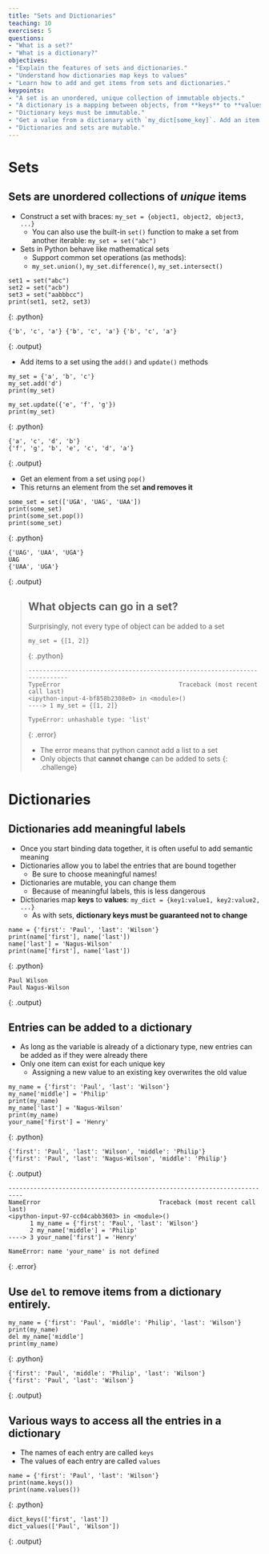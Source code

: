 ```yaml
---
title: "Sets and Dictionaries"
teaching: 10
exercises: 5
questions:
- "What is a set?"
- "What is a dictionary?"
objectives:
- "Explain the features of sets and dictionaries."
- "Understand how dictionaries map keys to values"
- "Learn how to add and get items from sets and dictionaries."
keypoints:
- "A set is an unordered, unique collection of immutable objects."
- "A dictionary is a mapping between objects, from **keys** to **values**."
- "Dictionary keys must be immutable."
- "Get a value from a dictionary with `my_dict[some_key]`. Add an item with `my_dict[some_key] = some_value`."
- "Dictionaries and sets are mutable."
---
```


# Sets
## Sets are unordered collections of *unique* items
*    Construct a set with braces: `my_set = {object1, object2, object3, ...}`
     * You can also use the built-in `set()` function to make a set from another
       iterable: `my_set = set("abc")`
*    Sets in Python behave like mathematical sets
     * Support common set operations (as methods):
     * `my_set.union()`, `my_set.difference()`, `my_set.intersect()`

~~~
set1 = set("abc")
set2 = set("acb")
set3 = set("aabbbcc")
print(set1, set2, set3)
~~~
{: .python}
~~~
{'b', 'c', 'a'} {'b', 'c', 'a'} {'b', 'c', 'a'}
~~~
{: .output}

*    Add items to a set using the `add()` and `update()` methods

~~~
my_set = {'a', 'b', 'c'}
my_set.add('d')
print(my_set)

my_set.update({'e', 'f', 'g'})
print(my_set)
~~~
{: .python}
~~~
{'a', 'c', 'd', 'b'}
{'f', 'g', 'b', 'e', 'c', 'd', 'a'}
~~~
{: .output}

*    Get an element from a set using `pop()`
*    This returns an element from the set **and removes it**

~~~
some_set = set(['UGA', 'UAG', 'UAA'])
print(some_set)
print(some_set.pop())
print(some_set)
~~~
{: .python}
~~~
{'UAG', 'UAA', 'UGA'}
UAG
{'UAA', 'UGA'}
~~~
{: .output}

> ## What objects can go in a set?
> Surprisingly, not every type of object can be added to a set
> ~~~
> my_set = {[1, 2]}
> ~~~
> {: .python}
> ~~~
> ---------------------------------------------------------------------------
> TypeError                                 Traceback (most recent call last)
> <ipython-input-4-bf858b2308e0> in <module>()
> ----> 1 my_set = {[1, 2]}
>  
> TypeError: unhashable type: 'list'
> ~~~
> {: .error}
> - The error means that python cannot add a list to a set
> - Only objects that **cannot change** can be added to sets
{: .challenge}

# Dictionaries
## Dictionaries add meaningful labels

*    Once you start binding data together, it is often useful to add
     semantic meaning
*    Dictionaries allow you to label the entries that are bound together
     * Be sure to choose meaningful names!
*    Dictionaries are mutable, you can change them
     *   Because of meaningful labels, this is less dangerous
*    Dictionaries map **keys** to **values**: `my_dict = {key1:value1, key2:value2, ...}`
     * As with sets, **dictionary keys must be guaranteed not to change**

~~~
name = {'first': 'Paul', 'last': 'Wilson'}
print(name['first'], name['last'])
name['last'] = 'Nagus-Wilson'
print(name['first'], name['last'])
~~~
{: .python}
~~~
Paul Wilson
Paul Nagus-Wilson
~~~
{: .output}

## Entries can be added to a dictionary

*    As long as the variable is already of a dictionary type, new entries can be
     added as if they were already there
*    Only one item can exist for each unique key
     * Assigning a new value to an existing key overwrites the old value

~~~
my_name = {'first': 'Paul', 'last': 'Wilson'}
my_name['middle'] = 'Philip'
print(my_name)
my_name['last'] = 'Nagus-Wilson'
print(my_name)
your_name['first'] = 'Henry'
~~~
{: .python}
~~~
{'first': 'Paul', 'last': 'Wilson', 'middle': 'Philip'}
{'first': 'Paul', 'last': 'Nagus-Wilson', 'middle': 'Philip'}
~~~
{: .output}
~~~
--------------------------------------------------------------------------
NameError                                 Traceback (most recent call last)
<ipython-input-97-cc04cabb3603> in <module>()
      1 my_name = {'first': 'Paul', 'last': 'Wilson'}
      2 my_name['middle'] = 'Philip'
----> 3 your_name['first'] = 'Henry'

NameError: name 'your_name' is not defined
~~~
{: .error}


## Use `del` to remove items from a dictionary entirely.

~~~
my_name = {'first': 'Paul', 'middle': 'Philip', 'last': 'Wilson'}
print(my_name)
del my_name['middle']
print(my_name)
~~~
{: .python}
~~~
{'first': 'Paul', 'middle': 'Philip', 'last': 'Wilson'}
{'first': 'Paul', 'last': 'Wilson'}
~~~
{: .output}

## Various ways to access all the entries in a dictionary

*   The names of each entry are called `keys`
*   The values of each entry are called `values`

~~~
name = {'first': 'Paul', 'last': 'Wilson'}
print(name.keys())
print(name.values())
~~~
{: .python}
~~~
dict_keys(['first', 'last'])
dict_values(['Paul', 'Wilson'])
~~~
{: .output}
